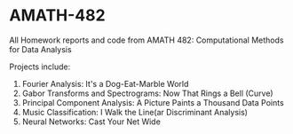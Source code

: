 # AMATH-482
All Homework reports and code from AMATH 482: Computational Methods for Data Analysis

Projects include:

1) Fourier Analysis: It's a Dog-Eat-Marble World
2) Gabor Transforms and Spectrograms: Now That Rings a Bell (Curve)
3) Principal Component Analysis: A Picture Paints a Thousand Data Points
4) Music Classification: I Walk the Line(ar Discriminant Analysis)
5) Neural Networks: Cast Your Net Wide
